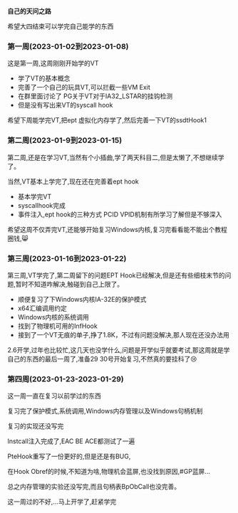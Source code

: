**自己的天问之路**

希望大四结束可以学完自己能学的东西

### 第一周(2023-01-02到2023-01-08)

这是第一周,这周刚刚开始学的VT

- 学了VT的基本概念
- 完善了一个自己的玩具VT,可以拦截一些VM Exit
- 在群里面讨论了 PG关于VT对于IA32_LSTAR的挂钩检测
- 但是没有写出来VT的syscall hook

希望下周能学完VT,把ept 虚拟化内存学了,然后完善一下VT的ssdtHook1

### 第二周(2023-01-9到2023-01-15)

第二周,还是在学习VT,当然有个小插曲,学了两天科目二,但是太懒了,不想继续学了。

当然,VT基本上学完了,现在还在完善着ept hook

- 基本学完VT
- syscallhook完成
- 事件注入,ept hook的三种方式 PCID VPID机制有所学习了解但是不够深入

希望这周不仅弄完VT,还能够开始复习Windows内核,复习完看看能不能出个教程圈钱,:smile_cat:

### 第三周(2023-01-16到2023-01-22)

第三周,VT学完了,第二周留下的问题EPT Hook已经解决,但是还有些细枝末节的问题,暂时不知道咋解决,触碰到自己上限了。

- 顺便复习了下Windows内核IA-32E的保护模式
- x64汇编调用约定
- Windows内核的系统调用
- 找到了物理机可用的InfHook
- 接到了一个VT无痕的单子,挣了1.8K，不过有问题没解决,那人现在还没办法用

2.6开学,过年也比较忙,这几天也没学什么,问题是开学似乎就要考试,那这周就是学自己的东西的最后一周了,准备29 30号开始复习,不然真的要挂科了:cry:

### 第四周(2023-01-23-2023-01-29)

这一周一直在复习以前学过的东西

复习完了保护模式,系统调用,Windows内存管理以及Windows句柄机制

复习的实现还没写完

Instcall注入完成了,EAC BE ACE都测试了一遍

PteHook重写了一份更好的,但是还是有BUG,

在Hook Obref的时候,不知道为啥,物理机会蓝屏,也没找到原因,#GP蓝屏...

总之内存管理的实验还没写完,而且句柄表BpObCall也没完善。

这一周过的不好,...马上开学了,赶紧学完
